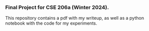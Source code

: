 ### Final Project for CSE 206a (Winter 2024).

This repository contains a pdf with my writeup, as well as a python notebook with the code for my experiments.
